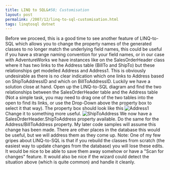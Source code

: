```yaml
---
title: LINQ to SQL&#58; Customisation
layout: post
permalink: /2007/12/linq-to-sql-customisation.html
tags: linqtosql dotnet
---
```


Before we proceed, this is a good time to see another feature of LINQ-to-SQL which allows you to change the property names of the generated classes to no longer match the underlying field names, this could be useful if you have a strange naming convention for your field names, or in our case with AdventureWorks we have instances like on the SalesOrderHeader class where it has two links to the Address table (BillTo and ShipTo) but these relationships get modelled Address and Address1.    This is obviously undesirable as there is no clear indication which one links to Address based on ShipToAddressID and which on BillToAddressID.     Luckily we have a solution close at hand.
Open up the LINQ-to-SQL diagram and find the two relationships between the SalesOrderHeader table and the Address table (Not a simple task, you may need to drag one of the two tables into the open to find its links, or use the Drop-Down above the property box to select it that way). The property box should look like this
![Address1](http://lh3.google.com/saintyc/R3haRExWViI/AAAAAAAAACo/Fx8Mue-Dd9g/Address14) 
Change it to something more useful.
![ShipToAddress](http://lh4.google.com/saintyc/R3haSUxWVkI/AAAAAAAAAC4/PxXnTcrTozQ/ShipToAddress4) 
We now have a SalesOrderHeader.ShipToAddress property available. Do the same for the Address/BillToAddress property. My later code samples will assume this change has been made.    There are other places in the database this would be useful, but we will address them as they come up.
Note: One of my few gripes about LINQ-to-SQL is that if you rebuild the classes from scratch (the easiest way to update changes from the database) you will lose these edits. It would be nice to be able to save them away somehow or have a "Scan for changes" feature. It would also be nice if the wizard could detect the situation above (which is quite common) and handle it cleanly.